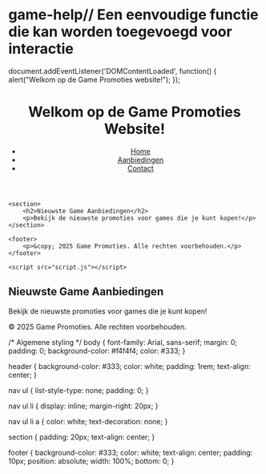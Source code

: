 # game-help// Een eenvoudige functie die kan worden toegevoegd voor interactie
document.addEventListener('DOMContentLoaded', function() {
    alert("Welkom op de Game Promoties website!");
});
<!DOCTYPE html>
<html lang="en">
<head>
    <meta charset="UTF-8">
    <meta name="viewport" content="width=device-width, initial-scale=1.0">
    <title>Game Promoties</title>
    <link rel="stylesheet" href="style.css">
</head>
<body>
    <header>
        <h1>Welkom op de Game Promoties Website!</h1>
        <nav>
            <ul>
                <li><a href="#">Home</a></li>
                <li><a href="#">Aanbiedingen</a></li>
                <li><a href="#">Contact</a></li>
            </ul>
        </nav>
    </header>

    <section>
        <h2>Nieuwste Game Aanbiedingen</h2>
        <p>Bekijk de nieuwste promoties voor games die je kunt kopen!</p>
    </section>

    <footer>
        <p>&copy; 2025 Game Promoties. Alle rechten voorbehouden.</p>
    </footer>

    <script src="script.js"></script>
</body>
</html>
<section>
    <h2>Nieuwste Game Aanbiedingen</h2>
    <p>Bekijk de nieuwste promoties voor games die je kunt kopen!</p>
</section>

<footer>
    <p>&copy; 2025 Game Promoties. Alle rechten voorbehouden.</p>
</footer>

<script src="script.js"></script>
/* Algemene styling */
body {
    font-family: Arial, sans-serif;
    margin: 0;
    padding: 0;
    background-color: #f4f4f4;
    color: #333;
}

header {
    background-color: #333;
    color: white;
    padding: 1rem;
    text-align: center;
}

nav ul {
    list-style-type: none;
    padding: 0;
}

nav ul li {
    display: inline;
    margin-right: 20px;
}

nav ul li a {
    color: white;
    text-decoration: none;
}

section {
    padding: 20px;
    text-align: center;
}

footer {
    background-color: #333;
    color: white;
    text-align: center;
    padding: 10px;
    position: absolute;
    width: 100%;
    bottom: 0;
}

